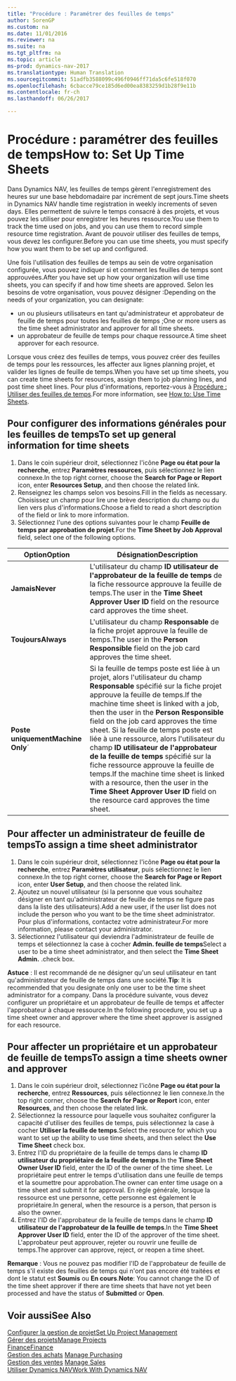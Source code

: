 ```yaml
---
title: "Procédure : Paramétrer des feuilles de temps"
author: SorenGP
ms.custom: na
ms.date: 11/01/2016
ms.reviewer: na
ms.suite: na
ms.tgt_pltfrm: na
ms.topic: article
ms-prod: dynamics-nav-2017
ms.translationtype: Human Translation
ms.sourcegitcommit: 51adfb3588099c496f0946ff71da5c6fe518f070
ms.openlocfilehash: 6cbacce79ce185d6ed00ea8383259d1b28f9e11b
ms.contentlocale: fr-ch
ms.lasthandoff: 06/26/2017

---
```


# <a name="how-to-set-up-time-sheets"></a><span data-ttu-id="e7c00-102">Procédure : paramétrer des feuilles de temps</span><span class="sxs-lookup"><span data-stu-id="e7c00-102">How to: Set Up Time Sheets</span></span>
<span data-ttu-id="e7c00-103">Dans Dynamics NAV, les feuilles de temps gèrent l'enregistrement des heures sur une base hebdomadaire par incrément de sept jours.</span><span class="sxs-lookup"><span data-stu-id="e7c00-103">Time sheets in Dynamics NAV handle time registration in weekly increments of seven days.</span></span> <span data-ttu-id="e7c00-104">Elles permettent de suivre le temps consacré à des projets, et vous pouvez les utiliser pour enregistrer les heures ressource.</span><span class="sxs-lookup"><span data-stu-id="e7c00-104">You use them to track the time used on jobs, and you can use them to record simple resource time registration.</span></span> <span data-ttu-id="e7c00-105">Avant de pouvoir utiliser des feuilles de temps, vous devez les configurer.</span><span class="sxs-lookup"><span data-stu-id="e7c00-105">Before you can use time sheets, you must specify how you want them to be set up and configured.</span></span>

<span data-ttu-id="e7c00-106">Une fois l'utilisation des feuilles de temps au sein de votre organisation configurée, vous pouvez indiquer si et comment les feuilles de temps sont approuvées.</span><span class="sxs-lookup"><span data-stu-id="e7c00-106">After you have set up how your organization will use time sheets, you can specify if and how time sheets are approved.</span></span> <span data-ttu-id="e7c00-107">Selon les besoins de votre organisation, vous pouvez désigner :</span><span class="sxs-lookup"><span data-stu-id="e7c00-107">Depending on the needs of your organization, you can designate:</span></span>

- <span data-ttu-id="e7c00-108">un ou plusieurs utilisateurs en tant qu'administrateur et approbateur de feuille de temps pour toutes les feuilles de temps ;</span><span class="sxs-lookup"><span data-stu-id="e7c00-108">One or more users as the time sheet administrator and approver for all time sheets.</span></span>
- <span data-ttu-id="e7c00-109">un approbateur de feuille de temps pour chaque ressource.</span><span class="sxs-lookup"><span data-stu-id="e7c00-109">A time sheet approver for each resource.</span></span>

<span data-ttu-id="e7c00-110">Lorsque vous créez des feuilles de temps, vous pouvez créer des feuilles de temps pour les ressources, les affecter aux lignes planning projet, et valider les lignes de feuille de temps.</span><span class="sxs-lookup"><span data-stu-id="e7c00-110">When you have set up time sheets, you can create time sheets for resources, assign them to job planning lines, and post time sheet lines.</span></span> <span data-ttu-id="e7c00-111">Pour plus d'informations, reportez-vous à [Procédure : Utiliser des feuilles de temps](projects-how-use-time-sheets.md).</span><span class="sxs-lookup"><span data-stu-id="e7c00-111">For more information, see [How to: Use Time Sheets](projects-how-use-time-sheets.md).</span></span>

## <a name="to-set-up-general-information-for-time-sheets"></a><span data-ttu-id="e7c00-112">Pour configurer des informations générales pour les feuilles de temps</span><span class="sxs-lookup"><span data-stu-id="e7c00-112">To set up general information for time sheets</span></span>  

1. <span data-ttu-id="e7c00-113">Dans le coin supérieur droit, sélectionnez l'icône **Page ou état pour la recherche**, entrez **Paramètres ressources**, puis sélectionnez le lien connexe.</span><span class="sxs-lookup"><span data-stu-id="e7c00-113">In the top right corner, choose the **Search for Page or Report** icon, enter **Resources Setup**, and then choose the related link.</span></span>  
2. <span data-ttu-id="e7c00-114">Renseignez les champs selon vos besoins.</span><span class="sxs-lookup"><span data-stu-id="e7c00-114">Fill in the fields as necessary.</span></span> <span data-ttu-id="e7c00-115">Choisissez un champ pour lire une brève description du champ ou du lien vers plus d'informations.</span><span class="sxs-lookup"><span data-stu-id="e7c00-115">Choose a field to read a short description of the field or link to more information.</span></span>
3. <span data-ttu-id="e7c00-116">Sélectionnez l'une des options suivantes pour le champ **Feuille de temps par approbation de projet**.</span><span class="sxs-lookup"><span data-stu-id="e7c00-116">For the **Time Sheet by Job Approval** field, select one of the following options.</span></span>

|<span data-ttu-id="e7c00-117">Option</span><span class="sxs-lookup"><span data-stu-id="e7c00-117">Option</span></span> |<span data-ttu-id="e7c00-118">Désignation</span><span class="sxs-lookup"><span data-stu-id="e7c00-118">Description</span></span>|
|---|---|
|<span data-ttu-id="e7c00-119">**Jamais**</span><span class="sxs-lookup"><span data-stu-id="e7c00-119">**Never**</span></span>|<span data-ttu-id="e7c00-120">L'utilisateur du champ **ID utilisateur de l'approbateur de la feuille de temps** de la fiche ressource approuve la feuille de temps.</span><span class="sxs-lookup"><span data-stu-id="e7c00-120">The user in the **Time Sheet Approver User ID** field on the resource card approves the time sheet.</span></span>|
|<span data-ttu-id="e7c00-121">**Toujours**</span><span class="sxs-lookup"><span data-stu-id="e7c00-121">**Always**</span></span>|<span data-ttu-id="e7c00-122">L'utilisateur du champ **Responsable** de la fiche projet approuve la feuille de temps.</span><span class="sxs-lookup"><span data-stu-id="e7c00-122">The user in the **Person Responsible** field on the job card approves the time sheet.</span></span>|
|<span data-ttu-id="e7c00-123">**Poste uniquement**</span><span class="sxs-lookup"><span data-stu-id="e7c00-123">**Machine Only**´</span></span>|<span data-ttu-id="e7c00-124">Si la feuille de temps poste est liée à un projet, alors l'utilisateur du champ **Responsable** spécifié sur la fiche projet approuve la feuille de temps.</span><span class="sxs-lookup"><span data-stu-id="e7c00-124">If the machine time sheet is linked with a job, then the user in the **Person Responsible** field on the job card approves the time sheet.</span></span> <span data-ttu-id="e7c00-125">Si la feuille de temps poste est liée à une ressource, alors l'utilisateur du champ **ID utilisateur de l'approbateur de la feuille de temps** spécifié sur la fiche ressource approuve la feuille de temps.</span><span class="sxs-lookup"><span data-stu-id="e7c00-125">If the machine time sheet is linked with a resource, then the user in the **Time Sheet Approver User ID** field on the resource card approves the time sheet.</span></span>

## <a name="to-assign-a-time-sheet-administrator"></a><span data-ttu-id="e7c00-126">Pour affecter un administrateur de feuille de temps</span><span class="sxs-lookup"><span data-stu-id="e7c00-126">To assign a time sheet administrator</span></span>  

1. <span data-ttu-id="e7c00-127">Dans le coin supérieur droit, sélectionnez l'icône **Page ou état pour la recherche**, entrez **Paramètres utilisateur**, puis sélectionnez le lien connexe.</span><span class="sxs-lookup"><span data-stu-id="e7c00-127">In the top right corner, choose the **Search for Page or Report** icon, enter **User Setup**, and then choose the related link.</span></span>  
2.  <span data-ttu-id="e7c00-128">Ajoutez un nouvel utilisateur (si la personne que vous souhaitez désigner en tant qu'administrateur de feuille de temps ne figure pas dans la liste des utilisateurs).</span><span class="sxs-lookup"><span data-stu-id="e7c00-128">Add a new user, if the user list does not include the person who you want to be the time sheet administrator.</span></span> <span data-ttu-id="e7c00-129">Pour plus d'informations, contactez votre administrateur.</span><span class="sxs-lookup"><span data-stu-id="e7c00-129">For more information, please contact your administrator.</span></span>  
3. <span data-ttu-id="e7c00-130">Sélectionnez l'utilisateur qui deviendra l'administrateur de feuille de temps et sélectionnez la case à cocher **Admin. feuille de temps**</span><span class="sxs-lookup"><span data-stu-id="e7c00-130">Select a user to be a time sheet administrator, and then select the **Time Sheet Admin.**</span></span> <span data-ttu-id="e7c00-131">.</span><span class="sxs-lookup"><span data-stu-id="e7c00-131">check box.</span></span>  

<span data-ttu-id="e7c00-132">**Astuce** : Il est recommandé de ne désigner qu'un seul utilisateur en tant qu'administrateur de feuille de temps dans une société.</span><span class="sxs-lookup"><span data-stu-id="e7c00-132">**Tip**: It is recommended that you designate only one user to be the time sheet administrator for a company.</span></span> <span data-ttu-id="e7c00-133">Dans la procédure suivante, vous devez configurer un propriétaire et un approbateur de feuille de temps et affecter l'approbateur à chaque ressource.</span><span class="sxs-lookup"><span data-stu-id="e7c00-133">In the following procedure, you set up a time sheet owner and approver where the time sheet approver is assigned for each resource.</span></span>  

## <a name="to-assign-a-time-sheets-owner-and-approver"></a><span data-ttu-id="e7c00-134">Pour affecter un propriétaire et un approbateur de feuille de temps</span><span class="sxs-lookup"><span data-stu-id="e7c00-134">To assign a time sheets owner and approver</span></span>  

1. <span data-ttu-id="e7c00-135">Dans le coin supérieur droit, sélectionnez l'icône **Page ou état pour la recherche**, entrez **Ressources**, puis sélectionnez le lien connexe.</span><span class="sxs-lookup"><span data-stu-id="e7c00-135">In the top right corner, choose the **Search for Page or Report** icon, enter **Resources**, and then choose the related link.</span></span>
2. <span data-ttu-id="e7c00-136">Sélectionnez la ressource pour laquelle vous souhaitez configurer la capacité d'utiliser des feuilles de temps, puis sélectionnez la case à cocher **Utiliser la feuille de temps**.</span><span class="sxs-lookup"><span data-stu-id="e7c00-136">Select the resource for which you want to set up the ability to use time sheets, and then select the **Use Time Sheet** check box.</span></span>  
3. <span data-ttu-id="e7c00-137">Entrez l'ID du propriétaire de la feuille de temps dans le champ **ID utilisateur du propriétaire de la feuille de temps**.</span><span class="sxs-lookup"><span data-stu-id="e7c00-137">In the **Time Sheet Owner User ID** field, enter the ID of the owner of the time sheet.</span></span> <span data-ttu-id="e7c00-138">Le propriétaire peut entrer le temps d'utilisation dans une feuille de temps et la soumettre pour approbation.</span><span class="sxs-lookup"><span data-stu-id="e7c00-138">The owner can enter time usage on a time sheet and submit it for approval.</span></span> <span data-ttu-id="e7c00-139">En règle générale, lorsque la ressource est une personne, cette personne est également le propriétaire.</span><span class="sxs-lookup"><span data-stu-id="e7c00-139">In general, when the resource is a person, that person is also the owner.</span></span>  
4. <span data-ttu-id="e7c00-140">Entrez l'ID de l'approbateur de la feuille de temps dans le champ **ID utilisateur de l'approbateur de la feuille de temps**.</span><span class="sxs-lookup"><span data-stu-id="e7c00-140">In the **Time Sheet Approver User ID** field, enter the ID of the approver of the time sheet.</span></span> <span data-ttu-id="e7c00-141">L'approbateur peut approuver, rejeter ou rouvrir une feuille de temps.</span><span class="sxs-lookup"><span data-stu-id="e7c00-141">The approver can approve, reject, or reopen a time sheet.</span></span>  

<span data-ttu-id="e7c00-142">**Remarque** : Vous ne pouvez pas modifier l'ID de l'approbateur de feuille de temps s'il existe des feuilles de temps qui n'ont pas encore été traitées et dont le statut est **Soumis** ou **En cours**.</span><span class="sxs-lookup"><span data-stu-id="e7c00-142">**Note**: You cannot change the ID of the time sheet approver if there are time sheets that have not yet been processed and have the status of **Submitted** or **Open**.</span></span>

## <a name="see-also"></a><span data-ttu-id="e7c00-143">Voir aussi</span><span class="sxs-lookup"><span data-stu-id="e7c00-143">See Also</span></span>
[<span data-ttu-id="e7c00-144">Configurer la gestion de projet</span><span class="sxs-lookup"><span data-stu-id="e7c00-144">Set Up Project Management</span></span>](projects-setup-projects.md)  
[<span data-ttu-id="e7c00-145">Gérer des projets</span><span class="sxs-lookup"><span data-stu-id="e7c00-145">Manage Projects</span></span>](projects-manage-projects.md)  
[<span data-ttu-id="e7c00-146">Finance</span><span class="sxs-lookup"><span data-stu-id="e7c00-146">Finance</span></span>](finance-setup.md)  
<span data-ttu-id="e7c00-147">[Gestion des achats](purchasing-manage-purchasing.md)       </span><span class="sxs-lookup"><span data-stu-id="e7c00-147">[Manage Purchasing](purchasing-manage-purchasing.md)       </span></span>  
<span data-ttu-id="e7c00-148">[Gestion des ventes](sales-manage-sales.md)    </span><span class="sxs-lookup"><span data-stu-id="e7c00-148">[Manage Sales](sales-manage-sales.md)    </span></span>  
[<span data-ttu-id="e7c00-149">Utiliser Dynamics NAV</span><span class="sxs-lookup"><span data-stu-id="e7c00-149">Work With Dynamics NAV</span></span>](ui-work-product.md)  

